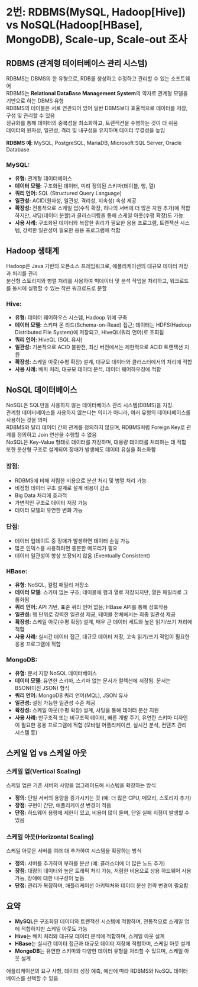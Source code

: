 # 2번: RDBMS(MySQL, Hadoop[Hive]) vs NoSQL(Hadoop[HBase], MongoDB), Scale-up, Scale-out 조사  
  
## RDBMS (관계형 데이터베이스 관리 시스템)  
RDBMS는 DBMS의 한 유형으로, RDB를 생성하고 수정하고 관리할 수 있는 소프트웨어   
RDBMS는 **Relational DataBase Management System**의 약자로 관계형 모델을 기반으로 하는 DBMS 유형    
RDBMS의 테이블은 서로 연관되어 있어 일반 DBMS보다 효율적으로 데이터를 저장, 구성 및 관리할 수 있음    
정규화를 통해 데이터의 중복성을 최소화하고, 트랜잭션을 수행하는 것이 더 쉬움  
데이터의 원자성, 일관성, 격리 및 내구성을 유지하며 데이터 무결성을 높임  
  
**RDBMS 예:** MySQL, PostgreSQL, MariaDB, Microsoft SQL Server, Oracle Database  
  
### MySQL:  
- **유형:** 관계형 데이터베이스  
- **데이터 모델:** 구조화된 데이터, 미리 정의된 스키마(테이블, 행, 열)  
- **쿼리 언어:** SQL (Structured Query Language)  
- **일관성:** ACID(원자성, 일관성, 격리성, 지속성) 속성 제공  
- **확장성:** 전통적으로 스케일 업(수직 확장, 하나의 서버에 더 많은 자원 추가)에 적합하지만, 샤딩(데이터 분할)과 클러스터링을 통해 스케일 아웃(수평 확장)도 가능  
- **사용 사례:** 구조화된 데이터와 복잡한 쿼리가 필요한 응용 프로그램, 트랜잭션 시스템, 강력한 일관성이 필요한 응용 프로그램에 적합  
  
## Hadoop 생태계  
Hadoop은 Java 기반의 오픈소스 프레임워크로, 애플리케이션의 대규모 데이터 저장과 처리를 관리  
분산형 스토리지와 병렬 처리를 사용하여 빅데이터 및 분석 작업을 처리하고, 워크로드를 동시에 실행할 수 있는 작은 워크로드로 분할  
  
### Hive:  
- **유형:** 데이터 웨어하우스 시스템, Hadoop 위에 구축  
- **데이터 모델:** 스키마 온 리드(Schema-on-Read) 접근; 데이터는 HDFS(Hadoop Distributed File System)에 저장되고, HiveQL(쿼리 언어)로 조회됨  
- **쿼리 언어:** HiveQL (SQL 유사)  
- **일관성:** 기본적으로 ACID 불완전, 최신 버전에서는 제한적으로 ACID 트랜잭션 지원  
- **확장성:** 스케일 아웃(수평 확장) 설계, 대규모 데이터와 클러스터에서의 처리에 적합  
- **사용 사례:** 배치 처리, 대규모 데이터 분석, 데이터 웨어하우징에 적합  
  
## NoSQL 데이터베이스  
NoSQL은 SQL만을 사용하지 않는 데이터베이스 관리 시스템(DBMS)을 지칭.    
관계형 데이터베이스를 사용하지 않는다는 의미가 아니라, 여러 유형의 데이터베이스를 사용하는 것을 의미  
RDBMS와 달리 데이터 간의 관계를 정의하지 않으며, RDBMS처럼 Foreign Key로 관계를 정의하고 Join 연산을 수행할 수 없음    
NoSQL은 Key-Value 형태로 데이터를 저장하며, 대용량 데이터를 처리하는 데 적합 또한 분산형 구조로 설계되어 장애가 발생해도 데이터 유실을 최소화함  
  
### 장점:  
- RDBMS에 비해 저렴한 비용으로 분산 처리 및 병렬 처리 가능  
- 비정형 데이터 구조 설계로 설계 비용이 감소  
- Big Data 처리에 효과적  
- 가변적인 구조로 데이터 저장 가능  
- 데이터 모델의 유연한 변화 가능  
  
### 단점:  
- 데이터 업데이트 중 장애가 발생하면 데이터 손실 가능  
- 많은 인덱스를 사용하려면 충분한 메모리가 필요  
- 데이터 일관성이 항상 보장되지 않음 (Eventually Consistent)  
  
### HBase:  
- **유형:** NoSQL, 컬럼 패밀리 저장소  
- **데이터 모델:** 스키마 없는 구조; 테이블에 행과 열로 저장되지만, 열은 패밀리로 그룹화됨  
- **쿼리 언어:** API 기반, 표준 쿼리 언어 없음; HBase API를 통해 상호작용  
- **일관성:** 행 단위로 강력한 일관성 제공, 테이블 전체에서는 최종 일관성 제공  
- **확장성:** 스케일 아웃(수평 확장) 설계, 매우 큰 데이터 세트와 높은 읽기/쓰기 처리에 적합  
- **사용 사례:** 실시간 데이터 접근, 대규모 데이터 저장, 고속 읽기/쓰기 작업이 필요한 응용 프로그램에 적합  
  
### MongoDB:  
- **유형:** 문서 지향 NoSQL 데이터베이스  
- **데이터 모델:** 유연한 스키마, 스키마 없는 문서가 컬렉션에 저장됨. 문서는 BSON(이진 JSON) 형식  
- **쿼리 언어:** MongoDB 쿼리 언어(MQL), JSON 유사  
- **일관성:** 설정 가능한 일관성 수준 제공  
- **확장성:** 스케일 아웃(수평 확장) 설계, 샤딩을 통해 데이터 분산 지원  
- **사용 사례:** 반구조적 또는 비구조적 데이터, 빠른 개발 주기, 유연한 스키마 디자인이 필요한 응용 프로그램에 적합 (모바일 어플리케이션, 실시간 분석, 컨텐츠 관리 시스템 등)  
  
## 스케일 업 vs 스케일 아웃  
  
### 스케일 업(Vertical Scaling)  
스케일 업은 기존 서버의 사양을 업그레이드해 시스템을 확장하는 방식  
- **정의:** 단일 서버의 용량을 증가시키는 것 (예: 더 많은 CPU, 메모리, 스토리지 추가)  
- **장점:** 구현이 간단, 애플리케이션 변경이 적음  
- **단점:** 하드웨어 용량에 제한이 있고, 비용이 많이 들며, 단일 실패 지점이 발생할 수 있음  
  
### 스케일 아웃(Horizontal Scaling)  
스케일 아웃은 서버를 여러 대 추가하여 시스템을 확장하는 방식  
- **정의:** 서버를 추가하여 부하를 분산 (예: 클러스터에 더 많은 노드 추가)  
- **장점:** 대량의 데이터와 높은 트래픽 처리 가능, 저렴한 비용으로 상용 하드웨어 사용 가능, 장애에 대한 내구성이 높음  
- **단점:** 관리가 복잡하며, 애플리케이션 아키텍처와 데이터 분산 전략 변경이 필요함  
  
## 요약  
- **MySQL**은 구조화된 데이터와 트랜잭션 시스템에 적합하며, 전통적으로 스케일 업에 적합하지만 스케일 아웃도 가능  
- **Hive**는 배치 처리와 대규모 데이터 분석에 적합하며, 스케일 아웃 설계  
- **HBase**는 실시간 데이터 접근과 대규모 데이터 저장에 적합하며, 스케일 아웃 설계  
- **MongoDB**는 유연한 스키마와 다양한 데이터 유형을 처리할 수 있으며, 스케일 아웃 설계  
  
애플리케이션의 요구 사항, 데이터 성장 예측, 예산에 따라 RDBMS와 NoSQL 데이터베이스를 선택할 수 있음
